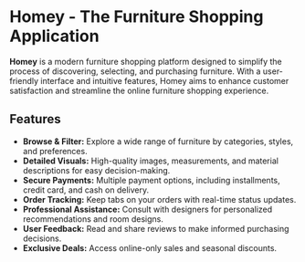 # Homey - The Furniture Shopping Application

**Homey** is a modern furniture shopping platform designed to simplify the process of discovering, selecting, and purchasing furniture. With a user-friendly interface and intuitive features, Homey aims to enhance customer satisfaction and streamline the online furniture shopping experience.

## Features

- **Browse & Filter:** Explore a wide range of furniture by categories, styles, and preferences.
- **Detailed Visuals:** High-quality images, measurements, and material descriptions for easy decision-making.
- **Secure Payments:** Multiple payment options, including installments, credit card, and cash on delivery.
- **Order Tracking:** Keep tabs on your orders with real-time status updates.
- **Professional Assistance:** Consult with designers for personalized recommendations and room designs.
- **User Feedback:** Read and share reviews to make informed purchasing decisions.
- **Exclusive Deals:** Access online-only sales and seasonal discounts.
